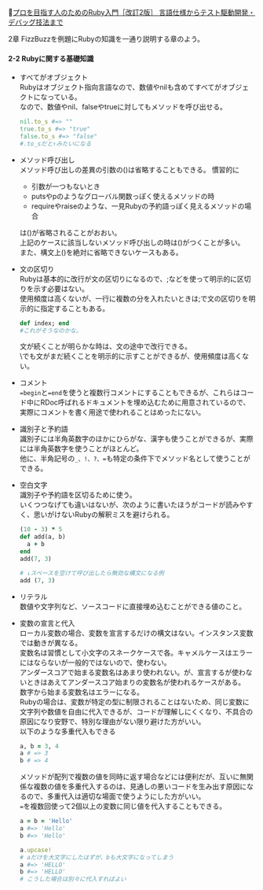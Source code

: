 
📖[プロを目指す人のためのRuby入門［改訂2版］ 言語仕様からテスト駆動開発・デバッグ技法まで](https://gihyo.jp/book/2021/978-4-297-12437-3)

2章
FizzBuzzを例題にRubyの知識を一通り説明する章のよう。

#### 2-2 Rubyに関する基礎知識

- すべてがオブジェクト  
  Rubyはオブジェクト指向言語なので、数値やnilも含めてすべてがオブジェクトになっている。  
  なので、数値やnil、falseやtrueに対してもメソッドを呼び出せる。
  ```ruby
  nil.to_s #=> ""
  true.to_s #=> "true"
  false.to_s #=> "false"
  #.to_sだと↑みたいになる
  ```
- メソッド呼び出し  
  メソッド呼び出しの差異の引数の()は省略することもできる。
  慣習的に  
  - 引数が一つもないとき
  - putsやpのようなグローバル関数っぽく使えるメソッドの時
  - requireやraiseのような、一見Rubyの予約語っぽく見えるメソッドの場合  

  は()が省略されることがおおい。  
  上記のケースに該当しないメソッド呼び出しの時は()がつくことが多い。  
  また、構文上()を絶対に省略できないケースもある。  
- 文の区切り  
  Rubyは基本的に改行が文の区切りになるので、;などを使って明示的に区切りを示す必要はない。  
  使用頻度は高くないが、一行に複数の分を入れたいときは;で文の区切りを明示的に指定することもある。  
  ```ruby
  def index; end
  #これがそうなのかな。
  ```
  文が続くことが明らかな時は、文の途中で改行できる。  
  \でも文がまだ続くことを明示的に示すことができるが、使用頻度は高くない。

- コメント  
  `=begin`と`=end`を使うと複数行コメントにすることもできるが、これらはコード中にRDoc呼ばれるドキュメントを埋め込むために用意されているので、実際にコメントを書く用途で使われることはめったにない。

- 識別子と予約語  
  識別子には半角英数字のほかにひらがな、漢字も使うことができるが、実際には半角英数字を使うことがほとんど。  
  他に、半角記号の`_、!、?、=`も特定の条件下でメソッド名として使うことができる。

- 空白文字  
  識別子や予約語を区切るために使う。  
  いくつつなげても違いはないが、次のように書いたほうがコードが読みやすく、思いがけないRubyの解釈ミスを避けられる。
  ```ruby
  (10 - 3) * 5
  def add(a, b)
    a + b
  end
  add(7, 3)

  # ↓スペースを空けて呼び出したら無効な構文になる例
  add (7, 3)
  ```

- リテラル  
  数値や文字列など、ソースコードに直接埋め込むことができる値のこと。

- 変数の宣言と代入  
  ローカル変数の場合、変数を宣言するだけの構文はない。インスタンス変数では動きが異なる。  
  変数名は習慣として小文字のスネークケースで各。キャメルケースはエラーにはならないが一般的ではないので、使わない。  
  アンダースコアで始まる変数名はあまり使われない。が、宣言するが使わないときはあえてアンダースコア始まりの変数名が使われるケースがある。  
  数字から始まる変数名はエラーになる。  
  Rubyの場合は、変数が特定の型に制限されることはないため、同じ変数に文字列や数値を自由に代入できるが、コードが理解しにくくなり、不具合の原因になり安野で、特別な理由がない限り避けた方がいい。  
  以下のような多重代入もできる
  ```ruby
  a, b = 3, 4
  a # => 3
  b # => 4
  ```
  メソッドが配列で複数の値を同時に返す場合などには便利だが、互いに無関係な複数の値を多重代入するのは、見通しの悪いコードを生み出す原因になるので、多重代入は適切な場面で使うようにした方がいい。  
  `=`を複数回使って2個以上の変数に同じ値を代入することもできる。  
  ```ruby
  a = b = 'Hello'
  a #=> 'Hello'
  b #=> 'Hello'
  
  a.upcase!
  # aだけを大文字にしたはずが、bも大文字になってしまう
  a #=> 'HELLO'
  b #=> 'HELLO'
  # こうした場合は別々に代入すればよい
  ```

